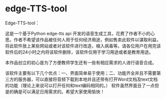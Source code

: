 # edge-TTS-tool
Edge-TTS-tool：

这是一个基于Python edge-tts api 开发的语音生成工具，花费了作者不小的心思。作者不希望该作品被任何人用于任何经济用途，例如售卖此软件以谋取利益，将此软件放上某些网站或者对该软件进行改造，植入病毒等。请各位用户在用完该软件后的24小时之内将该软件删除，该软件仅用于学习用途或者是教育用途。

本作品创立的初心是为了方便教师学生还有一些有相应需求的人进行语音合成。
                                                                     
该软件主要有以下几个优点：一、界面简单易于使用；二、功能齐全并且不需要第三方的服务器，可以直接将音频下载到本地并且还带有打开Word文档及text文档的功能（理论上来说可以打开任何和text编码相同的。）
软件虽然界面丑了一点但是的确是可以满足日用需求的。希望大家使用愉快！
